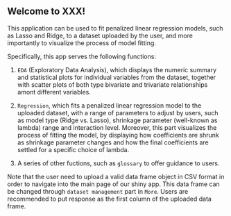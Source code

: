 ## Welcome to XXX!

This application can be used to fit penalized linear regression models, such as Lasso and Ridge, to a dataset uploaded by the user, and more importantly to visualize the process of model fitting.

Specifically, this app serves the following functions:

1. `EDA` (Exploratory Data Analysis), which displays the numeric summary and statistical plots for individual variables from the dataset, together with scatter plots of both type bivariate and trivariate relationships amont different variables.

2. `Regression`, which fits a penalized linear regression model to the uploaded dataset, with a range of parameters to adjust by users, such as model type (Ridge vs. Lasso), shrinkage parameter (well-known as lambda) range and interaction level. Moreover, this part visualizes the process of fitting the model, by displaying how coefficients are shrunk as shrinkage parameter changes and how the final coefficients are settled for a specific choice of lambda.

3. A series of other fuctions, such as `glossary` to offer guidance to users.

Note that the user need to upload a valid data frame object in CSV format in order to navigate into the main page of our shiny app. This data frame can be changed through `dataset management` part in `More`. Users are recommended to put response as the first column of the uploaded data frame.
